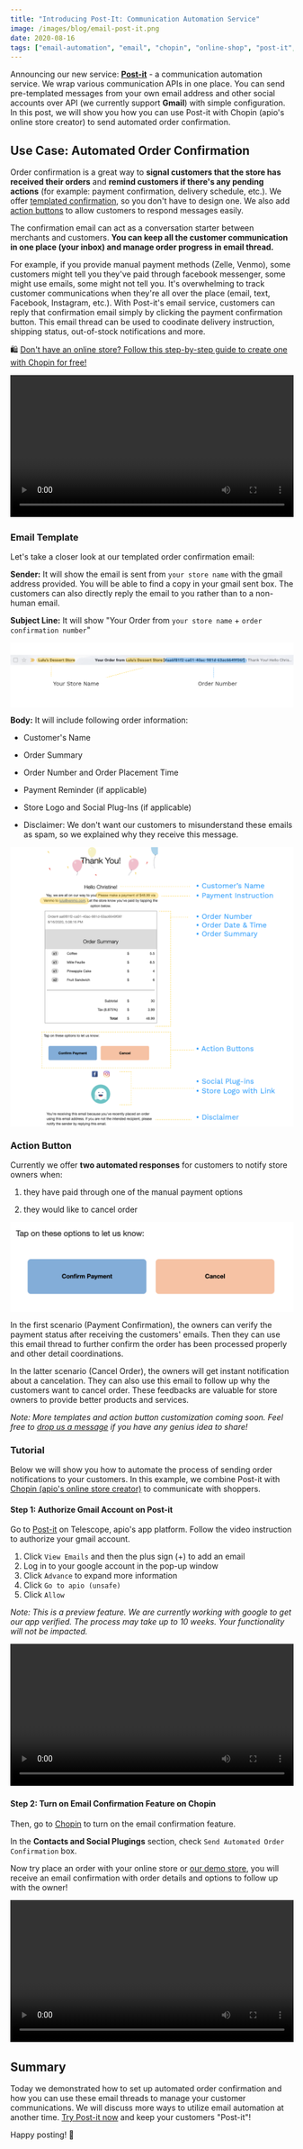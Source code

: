 ```yaml
---
title: "Introducing Post-It: Communication Automation Service"
image: /images/blog/email-post-it.png
date: 2020-08-16
tags: ["email-automation", "email", "chopin", "online-shop", "post-it", "tutorial", "use-case","order-confirmation"]
---
```


Announcing our new service: **[Post-it](https://telescope.apiobuild.com/app/post-it)** - a communication automation service. We wrap various communication APIs in one place. You can send pre-templated messages from your own email address and other social accounts over API (we currently support **Gmail**) with simple configuration. In this post, we will show you how you can use Post-it with Chopin (apio\'s online store creator) to send automated order confirmation. 

## Use Case: Automated Order Confirmation

Order confirmation is a great way to **signal customers that the store has received their orders** and **remind customers if there's any pending actions** (for example: payment confirmation, delivery schedule, etc.). We offer [templated confirmation](#email-template), so you don't have to design one. We also add [action buttons](#action-button) to allow customers to respond messages easily. 

The confirmation email can act as a conversation starter between merchants and customers. **You can keep all the customer communication in one place (your inbox) and manage order progress in email thread.**

For example, if you provide manual payment methods (Zelle, Venmo), some customers might tell you they've paid through facebook messenger, some might use emails, some might not tell you. It's overwhelming to track customer communications when they're all over the place (email, text, Facebook, Instagram, etc.). With Post-it's email service, customers can reply that confirmation email simply by clicking the payment confirmation button. This email thread can be used to coodinate delivery instruction, shipping status, out-of-stock notifications and more. 

🛍️ [Don\'t have an online store? Follow this step-by-step guide to create one with Chopin for free!](https://apiobuild.com/blog/how-to-create-web-store-with-apio)

<video width="100%" loop="true" autoplay="true" controls style="align: center">
<source src="/video/action-button-demo.mp4" type="video/mp4" />
</video>

### Email Template

Let's take a closer look at our templated order confirmation email:

**Sender:** It will show the email is sent from `your store name` with the gmail address provided. You will be able to find a copy in your gmail sent box. The customers can also directly reply the email to you rather than to a non-human email.

**Subject Line:** It will show "Your Order from `your store name` + `order confirmation number`"

<img src="/images/blog/email-subject.png" class="post-img">

**Body:** It will include following order information:
    
- Customer's Name

- Order Summary

- Order Number and Order Placement Time

- Payment Reminder (if applicable)

- Store Logo and Social Plug-Ins (if applicable)

- Disclaimer: We don't want our customers to misunderstand these emails as spam, so we explained why they receive this message.

<img src="/images/blog/order-email-template.png" class="post-img">


### Action Button

Currently we offer **two automated responses** for customers to notify store owners when:

1. they have paid through one of the manual payment options

2. they would like to cancel order

<img src="/images/blog/action-button.png" class="post-img">

In the first scenario (Payment Confirmation), the owners can verify the payment status after receiving the customers' emails. Then they can use this email thread to further confirm the order has been processed properly and other detail coordinations.

In the latter scenario (Cancel Order), the owners will get instant notification about a cancelation. They can also use this email to follow up why the customers want to cancel order. These feedbacks are valuable for store owners to provide better products and services.

*Note: More templates and action button customization coming soon. Feel free to [drop us a message](https://apiobuild.com/forms/business/) if you have any genius idea to share!*

### Tutorial

Below we will show you how to automate the process of sending order notifications to your customers. In this example, we combine Post-it with [Chopin (apio\'s online store creator)](https://telescope.apiobuild.com/app/chopin/configure) to communicate with shoppers. 

#### Step 1: Authorize Gmail Account on Post-it

Go to [Post-it](https://telescope.apiobuild.com/app/post-it/configure) on Telescope, apio's app platform. Follow the video instruction to authorize your gmail account.

1. Click `View Emails` and then the plus sign (+) to add an email
2. Log in to your google account in the pop-up window
3. Click `Advance` to expand more information
4. Click `Go to apio (unsafe)`
5. Click `Allow`

*Note: This is a preview feature. We are currently working with google to get our app verified. The process may take up to 10 weeks. Your functionality will not be impacted.*


<video width="100%" loop="true" autoplay="true" controls style="align: center">
<source src="/video/authorize-gmail.mp4" type="video/mp4" />
</video>

#### Step 2: Turn on Email Confirmation Feature on Chopin

Then, go to [Chopin](https://telescope.apiobuild.com/app/chopin/configure) to turn on the email confirmation feature. 

In the **Contacts and Social Plugings** section, check `Send Automated Order Confirmation` box.

Now try place an order with your online store or [ our demo store](https://trampoline.apiobuild.com/router/chopin/store/page/google-oauth2%7C117090713962028193035/7a8c0376-0fd0-4093-894f-e6d0200444d4), you will receive an email confirmation with order details and options to follow up with the owner!

<video width="100%" loop="true" autoplay="true" controls style="align: center">
<source src="/video/turn-on-post-it.mp4" type="video/mp4" />
</video>

## Summary

Today we demonstrated how to set up automated order confirmation and how you can use these email threads to manage your customer communications. We will discuss more ways to utilize email automation at another time. [Try Post-it now](https://telescope.apiobuild.com/app/post-it/configure) and keep your customers "Post-it"!

Happy posting! 📝

<style>
.post-img {
    display: block;
    margin-left: auto;
    margin-right: auto;
    max-width: 100%;
}
</style>